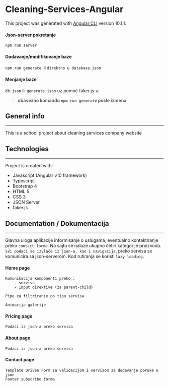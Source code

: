 # Cleaning-Services-Angular

This project was generated with [Angular CLI](https://github.com/angular/angular-cli) version 10.1.1.

#### Json-server pokretanje
`npm run server`
#### Dodavanje/modifikovanje baze
`npm run generate` ili `direktno u database.json`
#### Menjanje baze
`db.json` ili `generate.json` uz pomoć faker.js-a
>**obavezno komandu `npm run generate` posle izmena**
## General info
---
This is a school project about cleaning services company website

## Technologies
---
Project is created with:

* Javascript (Angular v10 framework)
* Typescript
* Bootstrap 4
* HTML 5
* CSS 3
* JSON Server
* faker.js

## Documentation / Dokumentacija
---
Glavna uloga aplikacije informisanje o uslugama, eventualno kontaktiranje preko `contact forme`. Na sajtu se nalaze ukupno četiri kategorije proizvoda. `Svi podaci se izvlače iz json-a, kao i navigacija`, preko servisa se komunicira sa json-serverom.
Kod rutiranja se koristi `lazy loading`.
#### Home page
    Komunikacija komponenti preko :
        - servisa
        - Input direktive (za parent-child)
    
    Pipe za filtriranje po tipu servisa

    Animacija galerije
#### Pricing page
    Podaci iz json-a preko servisa
#### About page
    Podaci iz json-a preko servisa
#### Contact page
    Template Driven Form sa validacijom i servisom za dodavanje poruke u json
    Footer subscribe forma
